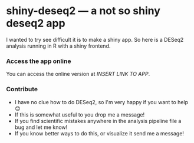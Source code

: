 # shiny-deseq2 &mdash; a not so shiny deseq2 app

I wanted to try see difficult it is to make a shiny app.
So here is a DESeq2 analysis running in R with a shiny frontend.

### Access the app online
You can access the online version at _INSERT LINK TO APP_.

### Contribute
- I have no clue how to do DESeq2, so I'm very happy if you want to help :blush:
- If this is somewhat useful to you drop me a message!
- If you find scientific mistakes anywhere in the analysis pipeline file a bug and let me know!
- If you know better ways to do this, or visualize it send me a message!
